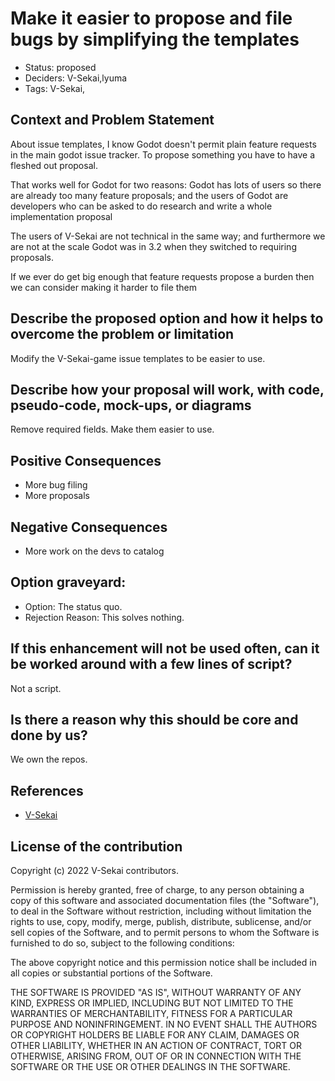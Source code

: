 # Make it easier to propose and file bugs by simplifying the templates

- Status: proposed <!-- draft | proposed | rejected | accepted | deprecated | superseded by -->
- Deciders: V-Sekai,lyuma
- Tags: V-Sekai,

## Context and Problem Statement

About issue templates, I know Godot doesn't permit plain feature requests in the main godot issue tracker. To propose something you have to have a fleshed out proposal.

That works well for Godot for two reasons: Godot has lots of users so there are already too many feature proposals; and the users of Godot are developers who can be asked to do research and write a whole implementation proposal

The users of V-Sekai are not technical in the same way; and furthermore we are not at the scale Godot was in 3.2 when they switched to requiring proposals.

If we ever do get big enough that feature requests propose a burden then we can consider making it harder to file them

## Describe the proposed option and how it helps to overcome the problem or limitation

Modify the V-Sekai-game issue templates to be easier to use.

## Describe how your proposal will work, with code, pseudo-code, mock-ups, or diagrams

Remove required fields. Make them easier to use.

## Positive Consequences <!-- improvement of quality attribute satisfaction, follow-up decisions required -->

- More bug filing
- More proposals

## Negative Consequences <!-- compromising quality attribute, follow-up decisions required -->

- More work on the devs to catalog

## Option graveyard:

- Option: The status quo. <!-- List the proposed options no longer open for consideration. -->
- Rejection Reason: This solves nothing. <!-- List the reasons for the rejection: (the bad traits) -->

## If this enhancement will not be used often, can it be worked around with a few lines of script?

Not a script.

## Is there a reason why this should be core and done by us?

We own the repos.

## References

- [V-Sekai](https://v-sekai.org/)

## License of the contribution

Copyright (c) 2022 V-Sekai contributors.

Permission is hereby granted, free of charge, to any person obtaining a copy of this software and associated documentation files (the "Software"), to deal in the Software without restriction, including without limitation the rights to use, copy, modify, merge, publish, distribute, sublicense, and/or sell copies of the Software, and to permit persons to whom the Software is furnished to do so, subject to the following conditions:

The above copyright notice and this permission notice shall be included in all copies or substantial portions of the Software.

THE SOFTWARE IS PROVIDED "AS IS", WITHOUT WARRANTY OF ANY KIND, EXPRESS OR IMPLIED, INCLUDING BUT NOT LIMITED TO THE WARRANTIES OF MERCHANTABILITY, FITNESS FOR A PARTICULAR PURPOSE AND NONINFRINGEMENT. IN NO EVENT SHALL THE AUTHORS OR COPYRIGHT HOLDERS BE LIABLE FOR ANY CLAIM, DAMAGES OR OTHER LIABILITY, WHETHER IN AN ACTION OF CONTRACT, TORT OR OTHERWISE, ARISING FROM, OUT OF OR IN CONNECTION WITH THE SOFTWARE OR THE USE OR OTHER DEALINGS IN THE SOFTWARE.
